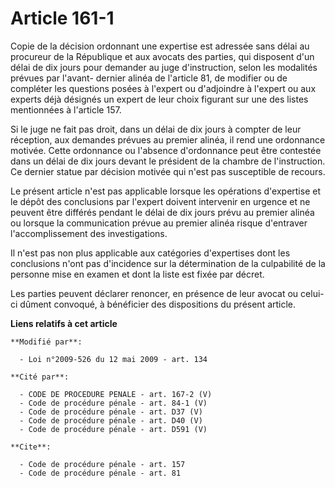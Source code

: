 # Article 161-1

Copie de la décision ordonnant une expertise est adressée sans délai au procureur de la République et aux avocats des
parties, qui disposent d'un délai de dix jours pour demander au juge d'instruction, selon les modalités prévues par l'avant-
dernier alinéa de l'article 81, de modifier ou de compléter les questions posées à l'expert ou d'adjoindre à l'expert ou aux
experts déjà désignés un expert de leur choix figurant sur une des listes mentionnées à l'article 157. 

Si le juge ne fait pas droit, dans un délai de dix jours à compter de leur réception, aux demandes prévues au premier alinéa,
il rend une ordonnance motivée. Cette ordonnance ou l'absence d'ordonnance peut être contestée dans un délai de dix jours
devant le président de la chambre de l'instruction. Ce dernier statue par décision motivée qui n'est pas susceptible de
recours. 

Le présent article n'est pas applicable lorsque les opérations d'expertise et le dépôt des conclusions par l'expert doivent
intervenir en urgence et ne peuvent être différés pendant le délai de dix jours prévu au premier alinéa ou lorsque la
communication prévue au premier alinéa risque d'entraver l'accomplissement des investigations. 

Il n'est pas non plus applicable aux catégories d'expertises dont les conclusions n'ont pas d'incidence sur la détermination
de la culpabilité de la personne mise en examen et dont la liste est fixée par décret. 

Les parties peuvent déclarer renoncer, en présence de leur avocat ou celui-ci dûment convoqué, à bénéficier des dispositions
du présent article.

**Liens relatifs à cet article**

	**Modifié par**:

	  - Loi n°2009-526 du 12 mai 2009 - art. 134

	**Cité par**:

	  - CODE DE PROCEDURE PENALE - art. 167-2 (V)
	  - Code de procédure pénale - art. 84-1 (V)
	  - Code de procédure pénale - art. D37 (V)
	  - Code de procédure pénale - art. D40 (V)
	  - Code de procédure pénale - art. D591 (V)

	**Cite**:

	  - Code de procédure pénale - art. 157
	  - Code de procédure pénale - art. 81
